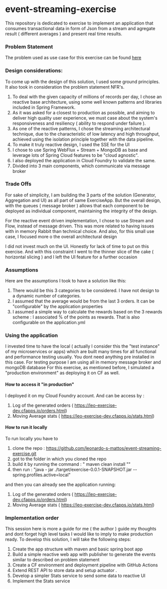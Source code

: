 # event-streaming-exercise
This repository is dedicated to exercise to implement an application that consumes transactional data in form of Json from a stream and agregate result ( different averages ) and present real time results.


### Problem Statement
The problem used as use case for this exercise can be found [here](/Problem-Statement.md)

### Design considerations:
To come up with the design of this solution, I used some ground principles. It also took in consideration the problem statement NFR's.

1) To deal with the given capacity of millions of records per day, I chose an reactive base architecture, using some well known patterns and libraries included in Spring Framework.
2) As it was asked for a closest to production as possible, and aiming to deliver high quality user experience, we must case about the system's responsiveness and resiliency ( ability to respond under failure ).
3) As one of the reactive patterns, I chose the streaming architectural technique, due to the characteristic of low latency and high throughput, achieved using the isolation principle together with the data pipeline.
4) To make it truly reactive design, I used the SSE for the UI
5) I chose to use Spring WebFlux + Stream + MongoDB as base and leverage lots of Spring Cloud features to be "cloud agnostic". 
6) I also deployed the application in Cloud Foundry to validate the same.
7) Divided into 3 main components, which communicate via message broker



### Trade Offs

For sake of simplicity, I am building the 3 parts of the solution (Generator, Aggregation and UI) as all part of same ExerciseApp.
But the overall design, with the queues ( message broker ) allows that each component to be deployed as individual component, maintaining the integrity of the design.

For the reactive event driven implementation, I chose to use Stream and Flow, instead of message driven. This was more related to having issues with in memory Rabbit than technical choice.
And also, for this small use case, I focused more o the overall architectural design

I did not invest much on the UI. Honestly for lack of time to put on this exercise. And with this constraint I went to the thinner slice of the cake ( horizontal slicing ) and I left the UI feature for a further occasion


### Assumptions
Here are the assumptions I took to have a solution like this:
1. There would be this 3 categories to be considered. I have not design to a dynamic number of categories.
2. I assumed that the average would be from the last 3 orders. It can be "configurable" by the application properties
3. I assumed a simple way to calculate the rewards based on the 3 rewards scheme : I associated % of the points as rewards. That is also configurable on the application.yml


### Using the application
I invested time to have the local ( actually I consider this the "test instance" of my microservices or apps) which are built many times for all functional and performance testing usually.
You dont need anything pre installed in this case. For testing purpose I am using all in memory message broker and mongoDB database
For this exercise, as mentioned before, I simulated a "production environment" as deploying it on CF as well.

#### How to access it "in production"
I deployed it on my Cloud Foundry account. And can be access by :
1. Log of the generated orders ( https://leo-exercise-dev.cfapps.io/orders.html)
2. Moving Average stats ( https://leo-exercise-dev.cfapps.io/stats.html)

#### How to run it locally

To run locally you have to 
1) clone the repo : https://github.com/leonardo-s-mattos/event-streaming-exercise.git
2) got to the folder in which you cloned the repo
3) build it by running the command : " maven clean install ""
4) then run : "java - jar ./target/exercise-0.0.1-SNAPSHOT.jar --spring.profiles.active=local"

and then you can already see the application running:
1. Log of the generated orders ( https://leo-exercise-dev.cfapps.io/orders.html)
2. Moving Average stats ( https://leo-exercise-dev.cfapps.io/stats.html)






### Implementation order
This session here is more a guide for me ( the author ) guide my thoughts and dont forget high level tasks I would like to imply to make production ready.
To develop this solution, I will take the following steps:

1) Create the app structure with maven and basic spring boot app
2) Build a simple reactive web app with publisher to generate the events similar to described on problem statement
3) Create a CF environment and deployment pipeline with GitHub Actions
4) Extend REST API to store data and setup actuator .
5) Develop a simpler Stats service to send some data to reactive UI
6) Implement the Stats service
